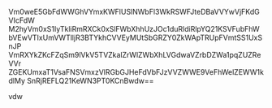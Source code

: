 Vm0weE5GbFdWWGhVYmxKWFlUSlNWbFl3WkRSWFJteDBaVVYwVjFKdGVIcFdW
M2hyVm0xS1IyTkliRmRXCk0xSlFWbXhhUzJOc1duRldiRlpYQ21KSVFubFhW
bVEwVTIxUmVWTlljR3BTYkhCVVEyMUtSbGRZY0ZkWApTRUpFVmtSS1UxSnJP
VmRXYkZKcFZqSm9lVkV5TVZkalZrWlZWbXhLVGdwaVZrbDZWa1pqZUZReVVr
ZGEKUmxaT1VsaFNSVmxzVlRGbGJHeFdVbFJzVVZWWE9VeFhWelZEWW1kdlMy
SnRjREFLQ21KeWN3PT0KCnBwdw==

vdw